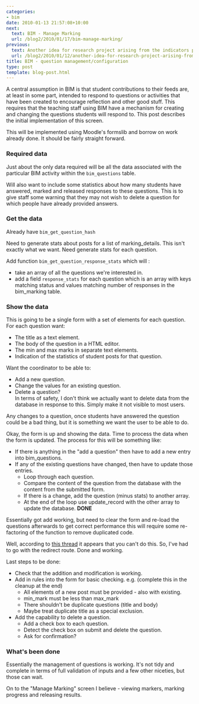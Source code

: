 ```yaml
---
categories:
- bim
date: 2010-01-13 21:57:08+10:00
next:
  text: BIM - Manage Marking
  url: /blog2/2010/01/17/bim-manage-marking/
previous:
  text: Another idea for research project arising from the indicators project
  url: /blog2/2010/01/12/another-idea-for-research-project-arising-from-the-indicators-project/
title: BIM - question management/configuration
type: post
template: blog-post.html
---
```

A central assumption in BIM is that student contributions to their feeds are, at least in some part, intended to respond to questions or activities that have been created to encourage reflection and other good stuff. This requires that the teaching staff using BIM have a mechanism for creating and changing the questions students will respond to. This post describes the initial implementation of this screen.

This will be implemented using Moodle's formslib and borrow on work already done. It should be fairly straight forward.

### Required data

Just about the only data required will be all the data associated with the particular BIM activity within the `bim_questions` table.

Will also want to include some statistics about how many students have answered, marked and released responses to these questions. This is to give staff some warning that they may not wish to delete a question for which people have already provided answers.

### Get the data

Already have `bim_get_question_hash`

Need to generate stats about posts for a list of marking\_details. This isn't exactly what we want. Need generate stats for each question.

Add function `bim_get_question_response_stats` which will :

- take an array of all the questions we're interested in.
- add a field `response_stats` for each question which is an array with keys matching status and values matching number of responses in the bim\_marking table.

### Show the data

This is going to be a single form with a set of elements for each question. For each question want:

- The title as a text element.
- The body of the question in a HTML editor.
- The min and max marks in separate text elements.
- Indication of the statistics of student posts for that question.

Want the coordinator to be able to:

- Add a new question.
- Change the values for an existing question.
- Delete a question?  
    In terms of safety, I don't think we actually want to delete data from the database in response to this. Simply make it not visible to most users.

Any changes to a question, once students have answered the question could be a bad thing, but it is something we want the user to be able to do.

Okay, the form is up and showing the data. Time to process the data when the form is updated. The process for this will be something like:

- If there is anything in the "add a question" then have to add a new entry into bim\_questions.
- If any of the existing questions have changed, then have to update those entries.
    - Loop through each question.
    - Compare the content of the question from the database with the content from the submitted form.
    - If there is a change, add the question (minus stats) to another array.
    - At the end of the loop use update\_record with the other array to update the database. **DONE**

Essentially got add working, but need to clear the form and re-load the questions afterwards to get correct performance this will require some re-factoring of the function to remove duplicated code.

Well, according to [this thread](http://moodle.org/mod/forum/discuss.php?d=123618) it appears that you can't do this. So, I've had to go with the redirect route. Done and working.

Last steps to be done:

- Check that the addition and modification is working.
- Add in rules into the form for basic checking. e.g. (complete this in the cleanup at the end)
    - All elements of a new post must be provided - also with existing.
    - min\_mark must be less than max\_mark
    - There shouldn't be duplicate questions (title and body)
    - Maybe treat duplicate title as a special exclusion.
- Add the capability to delete a question.
    - Add a check box to each question.
    - Detect the check box on submit and delete the question.
    - Ask for confirmation?

### What's been done

Essentially the management of questions is working. It's not tidy and complete in terms of full validation of inputs and a few other niceties, but those can wait.

On to the "Manage Marking" screen I believe - viewing markers, marking progress and releasing results.